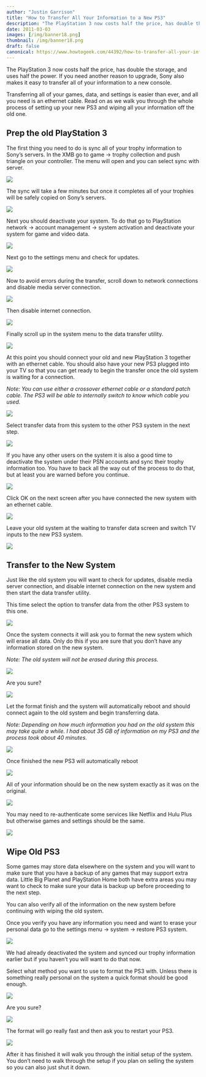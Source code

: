 ```yaml
---
author: "Justin Garrison"
title: "How to Transfer All Your Information to a New PS3"
description: "The PlayStation 3 now costs half the price, has double the storage"
date: 2011-03-03
images: [/img/banner18.png]
thumbnail: /img/banner18.png
draft: false
canonical: https://www.howtogeek.com/44392/how-to-transfer-all-your-information-to-a-new-ps3/
---
```


The PlayStation 3 now costs half the price, has double the storage, and uses half the power. If you need another reason to upgrade, Sony also makes it easy to transfer all of your information to a new console.

Transferring all of your games, data, and settings is easier than ever, and all you need is an ethernet cable. Read on as we walk you through the whole process of setting up your new PS3 and wiping all your information off the old one.

## Prep the old PlayStation 3

The first thing you need to do is sync all of your trophy information to Sony’s servers. In the XMB go to game -> trophy collection and push triangle on your controller. The menu will open and you can select sync with server.

![](/img/trophy-sync-01.png)

The sync will take a few minutes but once it completes all of your trophies will be safely copied on Sony’s servers.

![](/img/trophy-sync-02.png)

Next you should deactivate your system. To do that go to PlayStation network -> account management -> system activation and deactivate your system for game and video data.

![](/img/deactivate-00.png)

Next go to the settings menu and check for updates.

![](/img/updates-00.png)

Now to avoid errors during the transfer, scroll down to network connections and disable media server connection.

![](/img/network-disable-01.png)

Then disable internet connection.

![](/img/network-disable-02.png)

Finally scroll up in the system menu to the data transfer utility.

![](/img/data-transfer-00.png)

At this point you should connect your old and new PlayStation 3 together with an ethernet cable. You should also have your new PS3 plugged into your TV so that you can get ready to begin the transfer once the old system is waiting for a connection.

_Note: You can use either a crossover ethernet cable or a standard patch cable. The PS3 will be able to internally switch to know which cable you used._

![](/img/data-transfer-01.png)

Select transfer data from this system to the other PS3 system in the next step.

![](/img/data-transfer-02.png)

If you have any other users on the system it is also a good time to deactivate the system under their PSN accounts and sync their trophy information too. You have to back all the way out of the process to do that, but at least you are warned before you continue.

![](/img/data-transfer-03.png)

Click OK on the next screen after you have connected the new system with an ethernet cable.

![](/img/data-transfer-04.png)

Leave your old system at the waiting to transfer data screen and switch TV inputs to the new PS3 system.

![](/img/data-transfer-05.png)

## Transfer to the New System

Just like the old system you will want to check for updates, disable media server connection, and disable internet connection on the new system and then start the data transfer utility.

This time select the option to transfer data from the other PS3 system to this one.

![](/img/data-transfer-20.png)

Once the system connects it will ask you to format the new system which will erase all data. Only do this if you are sure that you don’t have any information stored on the new system.

_Note: The old system will not be erased during this process._

![](/img/data-transfer-21.png)

Are you sure?

![](/img/data-transfer-22.png)

Let the format finish and the system will automatically reboot and should connect again to the old system and begin transferring data.

_Note: Depending on how much information you had on the old system this may take quite a while. I had about 35 GB of information on my PS3 and the process took about 40 minutes._

![](/img/data-transfer-24.png)

Once finished the new PS3 will automatically reboot

![](/img/data-transfer-25.png)

All of your information should be on the new system exactly as it was on the original.

![](/img/new-ps3-00.png)

You may need to re-authenticate some services like Netflix and Hulu Plus but otherwise games and settings should be the same.

![](/img/new-ps3-01.png)

## Wipe Old PS3

Some games may store data elsewhere on the system and you will want to make sure that you have a backup of any games that may support extra data. Little Big Planet and PlayStation Home both have extra areas you may want to check to make sure your data is backup up before proceeding to the next step.

You can also verify all of the information on the new system before continuing with wiping the old system.

Once you verify you have any information you need and want to erase your personal data go to the settings menu -> system -> restore PS3 system.

![](/img/system-restore-00.png)

We had already deactivated the system and synced our trophy information earlier but if you haven’t you will want to do that now.

Select what method you want to use to format the PS3 with. Unless there is something really personal on the system a quick format should be good enough.

![](/img/system-restore-02.png)

Are you sure?

![](/img/system-restore-03.png)

The format will go really fast and then ask you to restart your PS3.

![](/img/system-restore-05.png)

After it has finished it will walk you through the initial setup of the system. You don’t need to walk through the setup if you plan on selling the system so you can also just shut it down.
